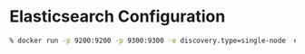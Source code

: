 Elasticsearch Configuration
===========================

```sh
% docker run -p 9200:9200 -p 9300:9300 -e discovery.type=single-node  elasticsearch:1.7.6
```
